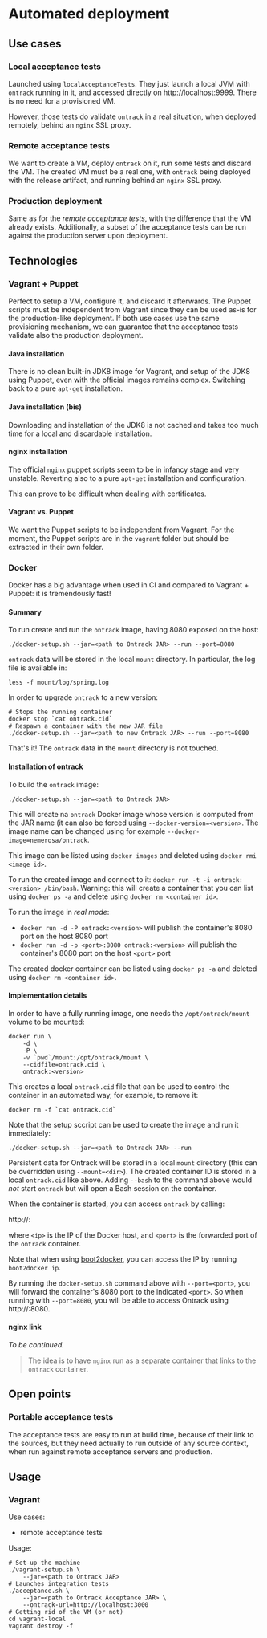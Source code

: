 Automated deployment
====================

## Use cases

### Local acceptance tests

Launched using `localAcceptanceTests`. They just launch a local JVM with `ontrack` running in it, and accessed
 directly on http://localhost:9999. There is no need for a provisioned VM.
 
However, those tests do validate `ontrack` in a real situation, when deployed remotely, behind an `nginx` SSL proxy.

### Remote acceptance tests

We want to create a VM, deploy `ontrack` on it, run some tests and discard the VM. The created VM must be a real
one, with `ontrack` being deployed with the release artifact, and running behind an `nginx` SSL proxy.

### Production deployment

Same as for the _remote acceptance tests_, with the difference that the VM already exists. Additionally, a subset
of the acceptance tests can be run against the production server upon deployment.

## Technologies

### Vagrant + Puppet

Perfect to setup a VM, configure it, and discard it afterwards. The Puppet scripts must be independent from 
Vagrant since they can be used as-is for the production-like deployment. If both use cases use the same
provisioning mechanism, we can guarantee that the acceptance tests validate also the production deployment.

#### Java installation

There is no clean built-in JDK8 image for Vagrant, and setup of the JDK8 using Puppet, even with the official
images remains complex. Switching back to a pure `apt-get` installation.

#### Java installation (bis)

Downloading and installation of the JDK8 is not cached and takes too much time for a local and discardable
installation.

#### nginx installation

The official `nginx` puppet scripts seem to be in infancy stage and very unstable. Reverting also to a pure
`apt-get` installation and configuration.

This can prove to be difficult when dealing with certificates.

#### Vagrant vs. Puppet

We want the Puppet scripts to be independent from Vagrant. For the moment, the Puppet scripts are in the 
`vagrant` folder but should be extracted in their own folder.

### Docker

Docker has a big advantage when used in CI and compared to Vagrant + Puppet: it is tremendously fast!

#### Summary

To run create and run the `ontrack` image, having 8080 exposed on the host:

    ./docker-setup.sh --jar=<path to Ontrack JAR> --run --port=8080

`ontrack` data will be stored in the local `mount` directory. In particular, the log file is available in:

    less -f mount/log/spring.log

In order to upgrade `ontrack` to a new version:
    
    # Stops the running container
    docker stop `cat ontrack.cid`
    # Respawn a container with the new JAR file
    ./docker-setup.sh --jar=<path to new Ontrack JAR> --run --port=8080

That's it! The `ontrack` data in the `mount` directory is not touched.    

#### Installation of ontrack

To build the `ontrack` image:

    ./docker-setup.sh --jar=<path to Ontrack JAR>

This will create na `ontrack` Docker image whose version is computed from the JAR name (it can also
be forced using `--docker-version=<version>`. The image name can be changed using for example
`--docker-image=nemerosa/ontrack`.

This image can be listed using `docker images` and deleted using `docker rmi <image id>`.

To run the created image and connect to it: `docker run -t -i ontrack:<version> /bin/bash`. Warning: this will create
a container that you can list using `docker ps -a` and delete using `docker rm <container id>`.
 
To run the image in _real mode_:

* `docker run -d -P ontrack:<version>` will publish the container's 8080 port on the host 8080 port
* `docker run -d -p <port>:8080 ontrack:<version>` will publish the container's 8080 port on the host `<port>` port

The created docker container can be listed using `docker ps -a` and deleted using `docker rm <container id>`.

#### Implementation details

In order to have a fully running image, one needs the `/opt/ontrack/mount` volume to be mounted:

    docker run \
        -d \
        -P \
        -v `pwd`/mount:/opt/ontrack/mount \
        --cidfile=ontrack.cid \
        ontrack:<version>

This creates a local `ontrack.cid` file that can be used to control the container in an automated way, for example,
to remove it:

    docker rm -f `cat ontrack.cid`
    
Note that the setup sccript can be used to create the image and run it immediately:

    ./docker-setup.sh --jar=<path to Ontrack JAR> --run

Persistent data for Ontrack will be stored in a local `mount` directory (this can be overridden using
`--mount=<dir>`). The created container ID is stored in a local `ontrack.cid` like above. Adding `--bash` to the
command above would _not_ start `ontrack` but will open a Bash session on the container.

When the container is started, you can access `ontrack` by calling:

http://<ip>:<port>

where `<ip>` is the IP of the Docker host, and `<port>` is the forwarded port of the `ontrack` container.

Note that when using [boot2docker](http://boot2docker.io/), you can access the IP by running `boot2docker ip`.

By running the `docker-setup.sh` command above with `--port=<port>`, you will forward the container's 8080 port to
 the indicated `<port>`. So when running with `--port=8080`, you will be able to access Ontrack using http://<ip>:8080.

#### nginx link

*To be continued.*

> The idea is to have `nginx` run as a separate container that links to the `ontrack` container.

## Open points

### Portable acceptance tests

The acceptance tests are easy to run at build time, because of their link to the sources, but they need
actually to run outside of any source context, when run against remote acceptance servers and production.

## Usage

### Vagrant

Use cases:
* remote acceptance tests

Usage:

    # Set-up the machine
    ./vagrant-setup.sh \
        --jar=<path to Ontrack JAR>
    # Launches integration tests
    ./acceptance.sh \
        --jar=<path to Ontrack Acceptance JAR> \
        --ontrack-url=http://localhost:3000
    # Getting rid of the VM (or not)
    cd vagrant-local
    vagrant destroy -f
